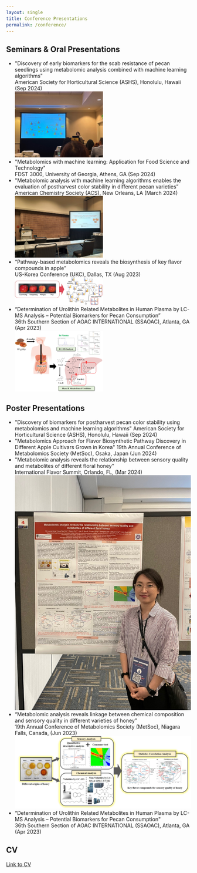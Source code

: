 ```yaml
---
layout: single
title: Conference Presentations
permalink: /conference/
---
```


## Seminars & Oral Presentations

* "Discovery of early biomarkers for the scab resistance of pecan seedlings using metabolomic analysis combined with machine learning algorithms"   
  American Society for Horticultural Science (ASHS), Honolulu, Hawaii (Sep 2024)  
  <img src="assets/images/oral_hawaii.jpg" alt="presentation" style="width:50%; height:auto;">
* "Metabolomics with machine learning: Application for Food Science and Technology"   
  FDST 3000, University of Georgia, Athens, GA (Sep 2024)
* "Metabolomic analysis with machine learning algorithms enables the evaluation of postharvest color stability in different pecan varieties”   
  American Chemistry Society (ACS), New Orleans, LA (March 2024)  
  <img src="assets/images/oral_new.jpg" alt="presentation" style="width:50%; height:auto;">
* “Pathway-based metabolomics reveals the biosynthesis of key flavor compounds in apple”  
  US-Korea Conference (UKC), Dallas, TX (Aug 2023)  
  <img src="assets/images/apple_flavor.jpg" alt="presentation" style="width:50%; height:auto;">
* “Determination of Urolithin Related Metabolites in Human Plasma by LC-MS Analysis – Potential Biomarkers for Pecan Consumption”  
  36th Southern Section of AOAC INTERNATIONAL (SSAOAC), Atlanta, GA (Apr 2023)  
  <img src="assets/images/pecan.jpg" alt="presentation" style="width:50%; height:auto;">

## Poster Presentations
* "Discovery of biomarkers for postharvest pecan color stability using metabolomics and machine learning algorithms"
  American Society for Horticultural Science (ASHS), Honolulu, Hawaii (Sep 2024)
* "Metabolomics Approach for Flavor Biosynthetic Pathway Discovery in Different Apple Cultivars Grown in Korea"
  19th Annual Conference of Metabolomics Society (MetSoc), Osaka, Japan (Jun 2024)
* "Metabolomic analysis reveals the relationship between sensory quality and metabolites of different floral honey”  
  International Flavor Summit, Orlando, FL, (Mar 2024)
![presentation](assets/images/flavor_poster.jpg)
* “Metabolomic analysis reveals linkage between chemical composition and sensory quality in different varieties of honey”  
  19th Annual Conference of Metabolomics Society (MetSoc), Niagara Falls, Canada, (Jun 2023)
![presentation](assets/images/honey.jpg)
* “Determination of Urolithin Related Metabolites in Human Plasma by LC-MS Analysis – Potential Biomarkers for Pecan Consumption"  
  36th Southern Section of AOAC INTERNATIONAL (SSAOAC), Atlanta, GA (Apr 2023)


## CV
[Link to CV](../files/CV_minjeong_kang.pdf)

